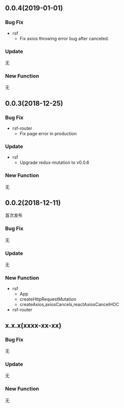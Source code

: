 ## 0.0.4(2019-01-01)

### Bug Fix

- rsf
  - Fix axios throwing error bug after canceled.

### Update

无

### New Function

无

## 0.0.3(2018-12-25)

### Bug Fix

- rsf-router
  - Fix page error in production

### Update

- rsf
  - Upgrade redux-mutation to v0.0.6

### New Function

无

## 0.0.2(2018-12-11)

首次发布

### Bug Fix

无

### Update

无

### New Function

- rsf
  - App
  - createHttpRequestMutation
  - createAxios,axiosCancels,reactAxiosCancelHOC
- rsf-router

## x.x.x(xxxx-xx-xx)

### Bug Fix

无

### Update

无

### New Function

无
